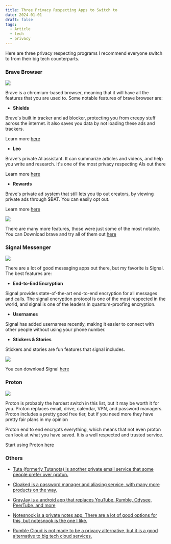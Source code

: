 ```yaml
---
title: Three Privacy Respecting Apps to Switch to
date: 2024-01-01
draft: false
tags:
  - Article
  - tech
  - privacy
---
```

Here are three privacy respecting programs I recommend everyone switch to from their big tech counterparts.

### Brave Browser

![](/images/Pasted%20image%2020250224102629.png)

Brave is a chromium-based browser, meaning that it will have all the features that you are used to. Some notable features of brave browser are:

- **Shields**

Brave's built in tracker and ad blocker, protecting you from creepy stuff across the internet. it also saves you data by not loading these ads and trackers.

Learn more [here](https://brave.com/shields/)

- **Leo**

Brave's private AI assistant. It can summarize articles and videos, and help you write and research. It's one of the most privacy respecting AIs out there

Learn more [here](https://brave.com/leo/)

- **Rewards**

Brave's private ad system that still lets you tip out creators, by viewing private ads through $BAT. You can easily opt out.

Learn more [here](https://brave.com/brave-rewards/)

![](/images/Pasted%20image%2020250224102641.png)

There are many more features, those were just some of the most notable. You can Download brave and try all of them out [here](https://brave.com/)

  

### Signal Messenger

![](/images/Pasted%20image%2020250224102649.png)

There are a lot of good messaging apps out there, but my favorite is Signal. The best features are:

- **End-to-End Encryption**

Signal provides state-of-the-art end-to-end encryption for all messages and calls. The signal encryption protocol is one of the most respected in the world, and signal is one of the leaders in quantum-proofing encryption.

- **Usernames**

Signal has added usernames recently, making it easier to connect with other people without using your phone number.

- **Stickers & Stories**

Stickers and stories are fun features that signal includes.

![](/images/Pasted%20image%2020250224102659.png)

You can download Signal [here](https://signal.org/download/)

  

### Proton

![](/images/Pasted%20image%2020250224102710.png)

Proton is probably the hardest switch in this list, but it may be worth it for you. Proton replaces email, drive, calendar, VPN, and password managers. Proton includes a pretty good free tier, but if you need more they have pretty fair plans in my opinion

Proton end to end encrypts everything, which means that not even proton can look at what you have saved. It is a well respected and trusted service.

Start using Proton [here](https://proton.me/)

  

### Others

- [Tuta (formerly Tutanota) is another private email service that some people prefer over proton.](https://tuta.com/)
    
- [Cloaked is a password manager and aliasing service, with many more products on the way.](https://cloaked.app/)
    
- [GrayJay is a android app that replaces YouTube, Rumble, Odysee, PeerTube, and more](https://grayjay.app/)
    
- [Notesnook is a private notes app. There are a lot of good options for this, but notesnook is the one I like.](https://notesnook.com/)
    
- [Rumble Cloud is not made to be a privacy alternative, but it is a good alternative to big tech cloud services.](https://rumble.cloud/)